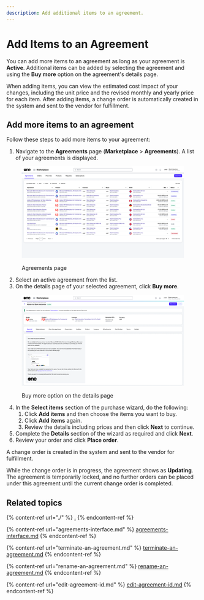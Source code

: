 ```yaml
---
description: Add additional items to an agreement.
---
```


# Add Items to an Agreement

You can add more items to an agreement as long as your agreement is **Active**. Additional items can be added by selecting the agreement and using the **Buy more** option on the agreement's details page.&#x20;

When adding items, you can view the estimated cost impact of your changes, including the unit price and the revised monthly and yearly price for each item. After adding items, a change order is automatically created in the system and sent to the vendor for fulfillment.

## Add more items to an agreement

Follow these steps to add more items to your agreement:

1. Navigate to the **Agreements** page (**Marketplace** > **Agreements**). A list of your agreements is displayed.

<figure><img src="../../../.gitbook/assets/image (356).png" alt=""><figcaption><p>Agreements page</p></figcaption></figure>

2. Select an active agreement from the list.
3. On the details page of your selected agreement, click **Buy more**.&#x20;

<figure><img src="../../../.gitbook/assets/image (1).png" alt=""><figcaption><p> Buy more option on the details page</p></figcaption></figure>

4. In the **Select items** section of the purchase wizard, do the following:
   1. Click **Add items** and then choose the items you want to buy.
   2. Click **Add items** again.
   3. Review the details including prices and then click **Next** to continue.&#x20;
5. Complete the **Details** section of the wizard as required and click **Next**.
6. Review your order and click **Place order**.&#x20;

A change order is created in the system and sent to the vendor for fulfillment.&#x20;

While the change order is in progress, the agreement shows as **Updating**. The agreement is temporarily locked, and no further orders can be placed under this agreement until the current change order is completed.

## Related topics

{% content-ref url="./" %}
[.](./)
{% endcontent-ref %}

{% content-ref url="agreements-interface.md" %}
[agreements-interface.md](agreements-interface.md)
{% endcontent-ref %}

{% content-ref url="terminate-an-agreement.md" %}
[terminate-an-agreement.md](terminate-an-agreement.md)
{% endcontent-ref %}

{% content-ref url="rename-an-agreement.md" %}
[rename-an-agreement.md](rename-an-agreement.md)
{% endcontent-ref %}

{% content-ref url="edit-agreement-id.md" %}
[edit-agreement-id.md](edit-agreement-id.md)
{% endcontent-ref %}
